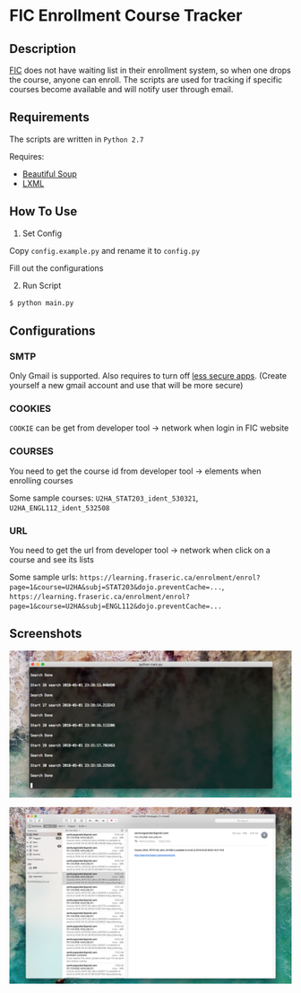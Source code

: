 # FIC Enrollment Course Tracker

## Description

[FIC](https://www.fraseric.ca/) does not have waiting list in their enrollment system, so when one drops the course, anyone can enroll.
The scripts are used for tracking if specific courses become available and will notify user through email.

## Requirements

The scripts are written in `Python 2.7`

Requires:

 - [Beautiful Soup](https://www.crummy.com/software/BeautifulSoup/bs4/doc/)
 - [LXML](http://lxml.de/)

## How To Use

1. Set Config

Copy `config.example.py` and rename it to `config.py`

Fill out the configurations

2. Run Script

```bash
$ python main.py
```

## Configurations

### SMTP

Only Gmail is supported. Also requires to turn off [less secure apps](https://myaccount.google.com/lesssecureapps). (Create yourself a new gmail account and use that will be more secure)

### COOKIES

`COOKIE` can be get from developer tool -> network when login in FIC website

### COURSES 

You need to get the course id from developer tool -> elements when enrolling courses

Some sample courses: `U2HA_STAT203_ident_530321`, `U2HA_ENGL112_ident_532508`

### URL

You need to get the url from developer tool -> network when click on a course and see its lists

Some sample urls: `https://learning.fraseric.ca/enrolment/enrol?page=1&course=U2HA&subj=STAT203&dojo.preventCache=...`,
`https://learning.fraseric.ca/enrolment/enrol?page=1&course=U2HA&subj=ENGL112&dojo.preventCache=...`

## Screenshots

![](screenshots/fetch-and-check.png)

![](screenshots/notification.png)
